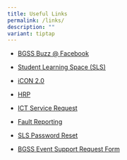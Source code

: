 ```yaml
---
title: Useful Links
permalink: /links/
description: ""
variant: tiptap
---
```

<ul>
<li>
<p><a href="https://www.facebook.com/BGSS-Buzz-169809583046396/" rel="noopener noreferrer nofollow" target="_blank">BGSS Buzz @ Facebook</a>
</p>
</li>
<li>
<p><a href="https://vle.learning.moe.edu.sg/login" rel="noopener noreferrer nofollow" target="_blank">Student Learning Space (SLS)</a>
</p>
</li>
<li>
<p><a href="https://workspace.google.com/dashboard" rel="noopener noreferrer nofollow" target="_blank">iCON 2.0</a>
</p>
</li>
<li>
<p><a href="https://www.hrp.gov.sg/hrp/#/" rel="noopener noreferrer nofollow" target="_blank">HRP</a>
</p>
</li>
<li>
<p><a href="https://docs.google.com/forms/d/e/1FAIpQLScOeyTPv9eCde9ODpYXcYPKT116JcPGgqKSeSUTpataFn4bJQ/formrestricted" rel="noopener noreferrer nofollow" target="_blank">ICT Service Request</a>
</p>
</li>
<li>
<p><a href="https://docs.google.com/forms/d/e/1FAIpQLSeDFLWdR15zzQxTaEWskqzjbDEt7PkuAEIQLlxvsaiiBhqsBA/viewform" rel="noopener noreferrer nofollow" target="_blank">Fault Reporting</a>
</p>
</li>
<li>
<p><a href="https://bedokgreensec.moe.edu.sg/wp-content/uploads/2020/04/BGSS-SLS-Password-Reset-mar2020.pdf" rel="noopener noreferrer nofollow" target="_blank">SLS Password Reset</a>
</p>
</li>
<li>
<p><a href="https://docs.google.com/forms/d/e/1FAIpQLSc328888esmUnK5qLhkeIDhvf7SfjL8HWj6wHKjfTWk6tV8_A/viewform" rel="noopener noreferrer nofollow" target="_blank">BGSS Event Support Request Form</a>
</p>
</li>
</ul>
<p></p>